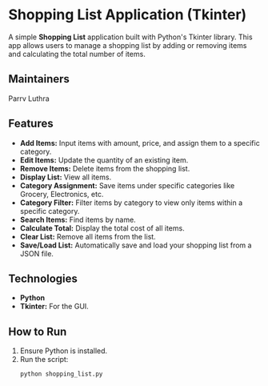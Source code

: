 # Shopping List Application (Tkinter)

A simple **Shopping List** application built with Python's Tkinter library. This app allows users to manage a shopping list by adding or removing items and calculating the total number of items.

## Maintainers
Parrv Luthra 

## Features
- **Add Items:** Input items with amount, price, and assign them to a specific category.
- **Edit Items:** Update the quantity of an existing item.
- **Remove Items:** Delete items from the shopping list.
- **Display List:** View all items.
- **Category Assignment:** Save items under specific categories like Grocery, Electronics, etc.
- **Category Filter:** Filter items by category to view only items within a specific category.
- **Search Items:** Find items by name.
- **Calculate Total:** Display the total cost of all items.
- **Clear List:** Remove all items from the list.
- **Save/Load List:** Automatically save and load your shopping list from a JSON file.


## Technologies
- **Python**
- **Tkinter:** For the GUI.

## How to Run
1. Ensure Python is installed.
2. Run the script:
   ```bash
   python shopping_list.py

